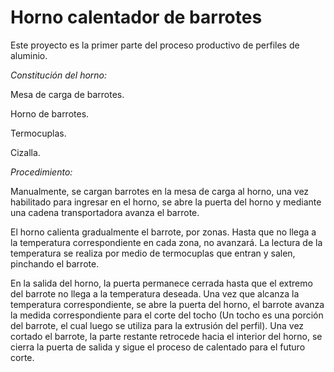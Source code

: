 # Horno calentador de barrotes
Este proyecto es la primer parte del proceso productivo de perfiles de aluminio.

*Constitución del horno:*

Mesa de carga de barrotes.

Horno de barrotes.

Termocuplas.

Cizalla.

*Procedimiento:* 

Manualmente, se cargan barrotes en la mesa de carga al horno, una vez habilitado para ingresar en el horno, se abre la puerta del horno y mediante una cadena transportadora avanza el barrote.

El horno calienta gradualmente el barrote, por zonas. Hasta que no llega a la temperatura correspondiente en cada zona, no avanzará. La lectura de la temperatura se realiza por medio de termocuplas que entran y salen, pinchando el barrote. 

En la salida del horno, la puerta permanece cerrada hasta que el extremo del barrote no llega a la temperatura deseada. Una vez que alcanza la temperatura correspondiente, se abre la puerta del horno, el barrote avanza la medida correspondiente para el corte del tocho (Un tocho es una porción del barrote, el cual luego se utiliza para la extrusión del perfil). Una vez cortado el barrote, la parte restante retrocede hacia el interior del horno, se cierra la puerta de salida y sigue el proceso de calentado para el futuro corte.
